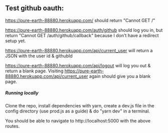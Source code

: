 ## Test github oauth:

https://pure-earth-88880.herokuapp.com/ should return "Cannot GET /"

https://pure-earth-88880.herokuapp.com/auth/github should log you in, but return "Cannot GET /auth/github/callback" because I don't have a redirect setup yet.

https://pure-earth-88880.herokuapp.com/api/current_user will return a JSON with the user id & githubId

https://pure-earth-88880.herokuapp.com/api/logout will log you out & return a blank page. Visiting https://pure-earth-88880.herokuapp.com/api/current_user again should give you a blank page.

##### Running locally

Clone the repo,
install dependencies with yarn,
create a dev.js file in the config directory (use prod.js as a guide)
& do "yarn dev" in a terminal.

You should be able to navigate to http://localhost:5000 with the above routes.
